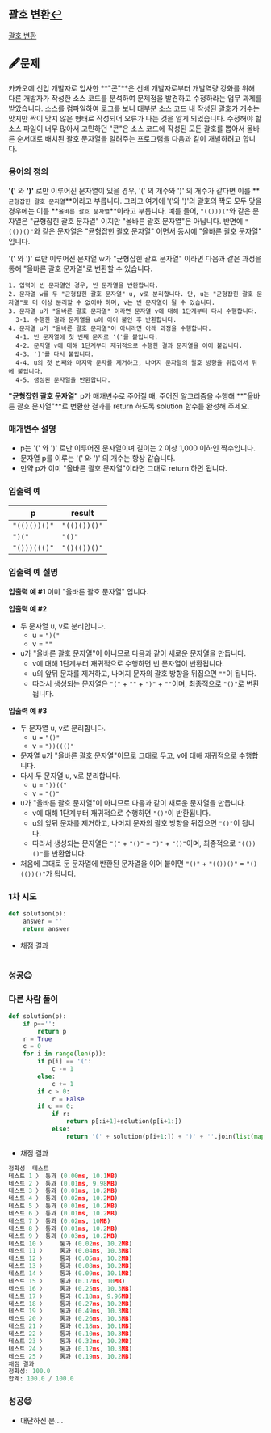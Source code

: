 ## 괄호 변환[↩](../programmers_practice)

[괄호 변환](https://programmers.co.kr/learn/courses/30/lessons/60058)

## 🖋️문제

카카오에 신입 개발자로 입사한 **"콘"**은 선배 개발자로부터 개발역량 강화를 위해 다른 개발자가 작성한 소스 코드를 분석하여 문제점을 발견하고 수정하라는 업무 과제를 받았습니다. 소스를 컴파일하여 로그를 보니 대부분 소스 코드 내 작성된 괄호가 개수는 맞지만 짝이 맞지 않은 형태로 작성되어 오류가 나는 것을 알게 되었습니다.
수정해야 할 소스 파일이 너무 많아서 고민하던 "콘"은 소스 코드에 작성된 모든 괄호를 뽑아서 올바른 순서대로 배치된 괄호 문자열을 알려주는 프로그램을 다음과 같이 개발하려고 합니다.

### 용어의 정의

**'('** 와 **')'** 로만 이루어진 문자열이 있을 경우, '(' 의 개수와 ')' 의 개수가 같다면 이를 **`균형잡힌 괄호 문자열`**이라고 부릅니다.
그리고 여기에 '('와 ')'의 괄호의 짝도 모두 맞을 경우에는 이를 **`올바른 괄호 문자열`**이라고 부릅니다.
예를 들어, `"(()))("`와 같은 문자열은 "균형잡힌 괄호 문자열" 이지만 "올바른 괄호 문자열"은 아닙니다.
반면에 `"(())()"`와 같은 문자열은 "균형잡힌 괄호 문자열" 이면서 동시에 "올바른 괄호 문자열" 입니다.

'(' 와 ')' 로만 이루어진 문자열 w가 "균형잡힌 괄호 문자열" 이라면 다음과 같은 과정을 통해 "올바른 괄호 문자열"로 변환할 수 있습니다.

```
1. 입력이 빈 문자열인 경우, 빈 문자열을 반환합니다. 
2. 문자열 w를 두 "균형잡힌 괄호 문자열" u, v로 분리합니다. 단, u는 "균형잡힌 괄호 문자열"로 더 이상 분리할 수 없어야 하며, v는 빈 문자열이 될 수 있습니다. 
3. 문자열 u가 "올바른 괄호 문자열" 이라면 문자열 v에 대해 1단계부터 다시 수행합니다. 
  3-1. 수행한 결과 문자열을 u에 이어 붙인 후 반환합니다. 
4. 문자열 u가 "올바른 괄호 문자열"이 아니라면 아래 과정을 수행합니다. 
  4-1. 빈 문자열에 첫 번째 문자로 '('를 붙입니다. 
  4-2. 문자열 v에 대해 1단계부터 재귀적으로 수행한 결과 문자열을 이어 붙입니다. 
  4-3. ')'를 다시 붙입니다. 
  4-4. u의 첫 번째와 마지막 문자를 제거하고, 나머지 문자열의 괄호 방향을 뒤집어서 뒤에 붙입니다. 
  4-5. 생성된 문자열을 반환합니다.
```

**"균형잡힌 괄호 문자열"** p가 매개변수로 주어질 때, 주어진 알고리즘을 수행해 **"올바른 괄호 문자열"**로 변환한 결과를 return 하도록 solution 함수를 완성해 주세요.

### 매개변수 설명

- p는 '(' 와 ')' 로만 이루어진 문자열이며 길이는 2 이상 1,000 이하인 짝수입니다.
- 문자열 p를 이루는 '(' 와 ')' 의 개수는 항상 같습니다.
- 만약 p가 이미 "올바른 괄호 문자열"이라면 그대로 return 하면 됩니다.

### 입출력 예

| p            | result       |
| ------------ | ------------ |
| `"(()())()"` | `"(()())()"` |
| `")("`       | `"()"`       |
| `"()))((()"` | `"()(())()"` |

### 입출력 예 설명

**입출력 예 #1**
이미 "올바른 괄호 문자열" 입니다.

**입출력 예 #2**

- 두 문자열 u, v로 분리합니다.
  - u = `")("`
  - v = `""`
- u가 "올바른 괄호 문자열"이 아니므로 다음과 같이 새로운 문자열을 만듭니다.
  - v에 대해 1단계부터 재귀적으로 수행하면 빈 문자열이 반환됩니다.
  - u의 앞뒤 문자를 제거하고, 나머지 문자의 괄호 방향을 뒤집으면 `""`이 됩니다.
  - 따라서 생성되는 문자열은 `"("` + `""` + `")"` + `""`이며, 최종적으로 `"()"`로 변환됩니다.

**입출력 예 #3**

- 두 문자열 u, v로 분리합니다.
  - u = `"()"`
  - v = `"))((()"`
- 문자열 u가 "올바른 괄호 문자열"이므로 그대로 두고, v에 대해 재귀적으로 수행합니다.
- 다시 두 문자열 u, v로 분리합니다.
  - u = `"))(("`
  - v = `"()"`
- u가 "올바른 괄호 문자열"이 아니므로 다음과 같이 새로운 문자열을 만듭니다.
  - v에 대해 1단계부터 재귀적으로 수행하면 `"()"`이 반환됩니다.
  - u의 앞뒤 문자를 제거하고, 나머지 문자의 괄호 방향을 뒤집으면 `"()"`이 됩니다.
  - 따라서 생성되는 문자열은 `"("` + `"()"` + `")"` + `"()"`이며, 최종적으로 `"(())()"`를 반환합니다.
- 처음에 그대로 둔 문자열에 반환된 문자열을 이어 붙이면 `"()"` + `"(())()"` = `"()(())()"`가 됩니다.

### 1차 시도

```python
def solution(p):
    answer = ''
    return answer
```

* 채점 결과

```python

```

### 성공😊

### 다른 사람 풀이

```python
def solution(p):
    if p=='':
        return p
    r = True
    c = 0
    for i in range(len(p)):
        if p[i] == '(':
            c -= 1
        else:
            c += 1
        if c > 0:
            r = False
        if c == 0:
            if r:
                return p[:i+1]+solution(p[i+1:])
            else:
                return '(' + solution(p[i+1:]) + ')' + ''.join(list(map(lambda x : '(' if x==')' else ')', p[1:i])))
```

* 채점 결과

```python
정확성  테스트
테스트 1 〉	통과 (0.00ms, 10.1MB)
테스트 2 〉	통과 (0.01ms, 9.98MB)
테스트 3 〉	통과 (0.01ms, 10.2MB)
테스트 4 〉	통과 (0.02ms, 10.2MB)
테스트 5 〉	통과 (0.01ms, 10.2MB)
테스트 6 〉	통과 (0.01ms, 10.2MB)
테스트 7 〉	통과 (0.02ms, 10MB)
테스트 8 〉	통과 (0.01ms, 10.2MB)
테스트 9 〉	통과 (0.03ms, 10.2MB)
테스트 10 〉	통과 (0.02ms, 10.2MB)
테스트 11 〉	통과 (0.04ms, 10.3MB)
테스트 12 〉	통과 (0.05ms, 10.2MB)
테스트 13 〉	통과 (0.08ms, 10.2MB)
테스트 14 〉	통과 (0.09ms, 10.1MB)
테스트 15 〉	통과 (0.12ms, 10MB)
테스트 16 〉	통과 (0.25ms, 10.3MB)
테스트 17 〉	통과 (0.18ms, 9.96MB)
테스트 18 〉	통과 (0.27ms, 10.2MB)
테스트 19 〉	통과 (0.49ms, 10.3MB)
테스트 20 〉	통과 (0.26ms, 10.3MB)
테스트 21 〉	통과 (0.18ms, 10.1MB)
테스트 22 〉	통과 (0.10ms, 10.3MB)
테스트 23 〉	통과 (0.32ms, 10.2MB)
테스트 24 〉	통과 (0.12ms, 10.3MB)
테스트 25 〉	통과 (0.19ms, 10.2MB)
채점 결과
정확성: 100.0
합계: 100.0 / 100.0
```

### 성공😊
* 대단하신 분....
